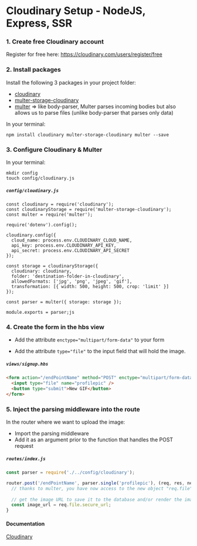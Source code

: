 # Cloudinary Setup - NodeJS, Express, SSR


### 1. Create free Cloudinary account 
Register for free here: <https://cloudinary.com/users/register/free>



### 2. Install packages

Install the following 3 packages in your project folder:
* [cloudinary](https://www.npmjs.com/package/cloudinary)
* [multer-storage-cloudinary](https://www.npmjs.com/package/multer-storage-cloudinary)
* [multer](https://www.npmjs.com/package/multer) => like body-parser, Multer parses incoming bodies but also allows us to parse files  (unlike body-parser that parses only data)

In your terminal:
```
npm install cloudinary multer-storage-cloudinary multer --save
```



### 3. Configure Cloudinary & Multer

In your terminal:
```
mkdir config 
touch config/cloudinary.js
```



##### `config/cloudinary.js`

```
const cloudinary = require('cloudinary');
const cloudinaryStorage = require('multer-storage-cloudinary');
const multer = require('multer');

require('dotenv').config();

cloudinary.config({
  cloud_name: process.env.CLOUDINARY_CLOUD_NAME,
  api_key: process.env.CLOUDINARY_API_KEY,
  api_secret: process.env.CLOUDINARY_API_SECRET
});

const storage = cloudinaryStorage({
  cloudinary: cloudinary,
  folder: 'destination-folder-in-cloudinary',
  allowedFormats: ['jpg', 'png', 'jpeg', 'gif'],
  transformation: [{ width: 500, height: 500, crop: 'limit' }]
});
 
const parser = multer({ storage: storage });

module.exports = parser;js
```



### 4. Create the form in the hbs view

* Add the attribute ```enctype="multipart/form-data"``` to your form   

* Add the attribute ```type="file"``` to the input field that will hold the image.

  

##### `views/signup.hbs`

```html
<form action="/endPointName" method="POST" enctype="multipart/form-data">
  <input type="file" name="profilepic" />
  <button type="submit">New GIF</button>
</form>
```



### 5. Inject the parsing middleware into the route

In the router where we want to upload the image: 
* Import the parsing middleware    
* Add it as an argument prior to the function that handles the POST request



##### `routes/index.js`

```js
const parser = require('./../config/cloudinary');

router.post('/endPointName', parser.single('profilepic'), (req, res, next) =>{
  // thanks to multer, you have now access to the new object "req.file"
  
  // get the image URL to save it to the database and/or render the image in your view
  const image_url = req.file.secure_url;
}
```



#### Documentation

[Cloudinary](https://cloudinary.com/documentation)
